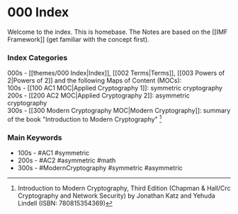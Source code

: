# 000 Index

Welcome to the index. This is homebase.
The Notes are based on the [[IMF Framework]] (get familiar with the concept first).

### Index Categories

000s - [[themes/000 Index|Index]], [[002 Terms|Terms]], [[003 Powers of 2|Powers of 2]] and the following Maps of Content (MOCs):  
100s - [[100 AC1 MOC|Applied Cryptography 1]]: symmetric cryptography  
200s - [[200 AC2 MOC|Applied Cryptography 2]]: asymmetric cryptography  
300s - [[300 Modern Cryptography MOC|Modern Cryptography]]: summary of the book "Introduction to Modern Cryptography" [^1]

### Main Keywords

- 100s - #AC1 #symmetric
- 200s - #AC2 #asymmetric #math
- 300s - #ModernCryptography #symmetric #asymmetric 

[^1]: Introduction to Modern Cryptography, Third Edition (Chapman & Hall/Crc Cryptography and Network Security) by Jonathan Katz and Yehuda Lindell (ISBN: 780815354369)